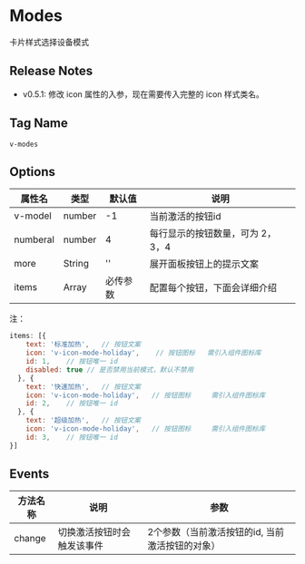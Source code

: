 # Modes
卡片样式选择设备模式
## Release Notes

- v0.5.1: 修改 icon 属性的入参，现在需要传入完整的 icon 样式类名。

## Tag Name

`v-modes`

## Options

属性名   |    类型   |     默认值     |     说明
----    | ----    | ----    | ----    |
v-model |  number  |  -1  |  当前激活的按钮id
numberal |  number | 4  |  每行显示的按钮数量，可为 2，3，4
more  |  String  |  '' |  展开面板按钮上的提示文案
items | Array |  必传参数 | 配置每个按钮，下面会详细介绍

注：
```js
items: [{
    text: '标准加热',   // 按钮文案
    icon: 'v-icon-mode-holiday',    // 按钮图标   需引入组件图标库
    id: 1,    // 按钮唯一 id
    disabled: true // 是否禁用当前模式，默认不禁用
  }, {
    text: '快速加热',   // 按钮文案
    icon: 'v-icon-mode-holiday',   // 按钮图标     需引入组件图标库
    id: 2,    // 按钮唯一 id
  }, {
    text: '超级加热',   // 按钮文案
    icon: 'v-icon-mode-holiday',   // 按钮图标     需引入组件图标库
    id: 3,    // 按钮唯一 id
}]
```

## Events

方法名称   |    说明   |     参数
----    | ----    | ----
change |  切换激活按钮时会触发该事件 |  2个参数（当前激活按钮的id, 当前激活按钮的对象）
